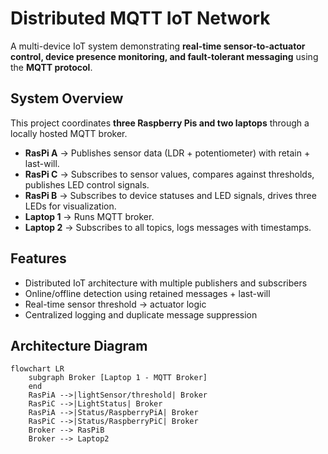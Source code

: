 # Distributed MQTT IoT Network

A multi-device IoT system demonstrating **real-time sensor-to-actuator control, device presence monitoring, and fault-tolerant messaging** using the **MQTT protocol**.

## System Overview
This project coordinates **three Raspberry Pis and two laptops** through a locally hosted MQTT broker.

- **RasPi A** → Publishes sensor data (LDR + potentiometer) with retain + last-will.
- **RasPi C** → Subscribes to sensor values, compares against thresholds, publishes LED control signals.
- **RasPi B** → Subscribes to device statuses and LED signals, drives three LEDs for visualization.
- **Laptop 1** → Runs MQTT broker.
- **Laptop 2** → Subscribes to all topics, logs messages with timestamps.

## Features
- Distributed IoT architecture with multiple publishers and subscribers  
- Online/offline detection using retained messages + last-will  
- Real-time sensor threshold → actuator logic  
- Centralized logging and duplicate message suppression  

## Architecture Diagram
```mermaid
flowchart LR
    subgraph Broker [Laptop 1 - MQTT Broker]
    end
    RasPiA -->|lightSensor/threshold| Broker
    RasPiC -->|LightStatus| Broker
    RasPiA -->|Status/RaspberryPiA| Broker
    RasPiC -->|Status/RaspberryPiC| Broker
    Broker --> RasPiB
    Broker --> Laptop2
